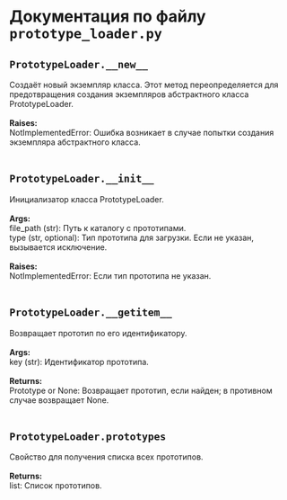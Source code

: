 # Документация по файлу `prototype_loader.py`

## `PrototypeLoader.__new__`<br>
Создаёт новый экземпляр класса. Этот метод переопределяется для предотвращения создания экземпляров абстрактного класса PrototypeLoader.<br>
<br>**Raises:**<br>
NotImplementedError: Ошибка возникает в случае попытки создания экземпляра абстрактного класса.<br>
<br>
## `PrototypeLoader.__init__`<br>
Инициализатор класса PrototypeLoader.<br>
<br>**Args:**<br>
file_path (str): Путь к каталогу с прототипами.<br>
type (str, optional): Тип прототипа для загрузки. Если не указан, вызывается исключение.<br>
<br>**Raises:**<br>
NotImplementedError: Если тип прототипа не указан.<br>
<br>
## `PrototypeLoader.__getitem__`<br>
Возвращает прототип по его идентификатору.<br>
<br>**Args:**<br>
key (str): Идентификатор прототипа.<br>
<br>**Returns:**<br>
Prototype or None: Возвращает прототип, если найден; в противном случае возвращает None.<br>
<br>
## `PrototypeLoader.prototypes`<br>
Свойство для получения списка всех прототипов.<br>
<br>**Returns:**<br>
list: Список прототипов.<br>
<br>
